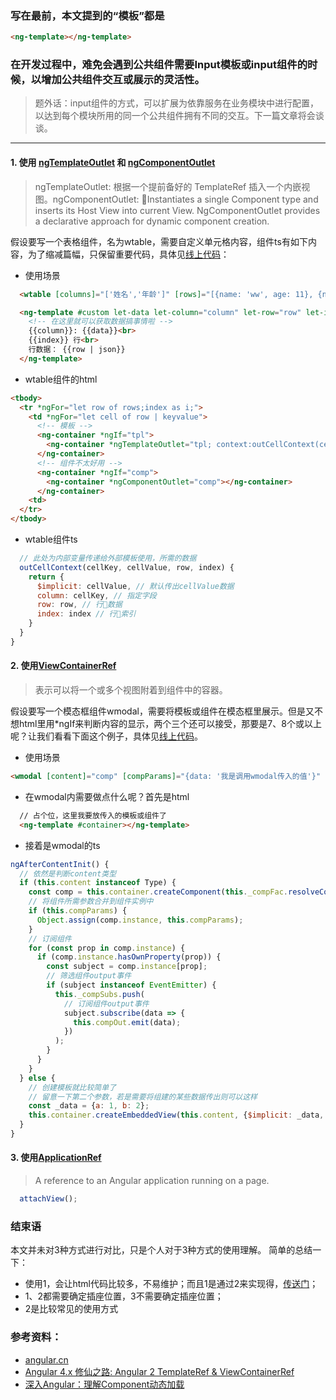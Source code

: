 ### 写在最前，本文提到的“模板”都是

```html
<ng-template></ng-template>
```

### 在开发过程中，难免会遇到公共组件需要Input模板或input组件的时候，以增加公共组件交互或展示的灵活性。

> 题外话：input组件的方式，可以扩展为依靠服务在业务模块中进行配置，以达到每个模块所用的同一个公共组件拥有不同的交互。下一篇文章将会谈谈。

<hr>

#### 1. 使用 [ngTemplateOutlet](https://angular.cn/api/common/NgTemplateOutlet) 和 [ngComponentOutlet](https://angular.cn/api/common/NgComponentOutlet)

>ngTemplateOutlet: 根据一个提前备好的 TemplateRef 插入一个内嵌视图。ngComponentOutlet: Instantiates a single Component type and inserts its Host View into current View. NgComponentOutlet provides a declarative approach for dynamic component creation.

假设要写一个表格组件，名为wtable，需要自定义单元格内容，组件ts有如下内容，为了缩减篇幅，只保留重要代码，具体见[线上代码](https://stackblitz.com/edit/angular-creat-tpl-or-comp?file=src%2Fapp%2Fwtable%2Fwtable.component.ts)：

* 使用场景

```html
  <wtable [columns]="['姓名','年龄']" [rows]="[{name: 'ww', age: 11}, {name:'yy', age: 22}]" [cellContent]="custom"></wtable>

  <ng-template #custom let-data let-column="column" let-row="row" let-index="index">
    <!-- 在这里就可以获取数据搞事情啦 -->
    {{column}}: {{data}}<br>
    {{index}} 行<br>
    行数据： {{row | json}}
  </ng-template>
```

* wtable组件的html

```html
<tbody>
  <tr *ngFor="let row of rows;index as i;">
    <td *ngFor="let cell of row | keyvalue">
      <!-- 模板 -->
      <ng-container *ngIf="tpl">
        <ng-container *ngTemplateOutlet="tpl; context:outCellContext(cell.key, cell.value, row, i);"></ng-container>
      </ng-container>
      <!-- 组件不太好用 -->
      <ng-container *ngIf="comp">
        <ng-container *ngComponentOutlet="comp"></ng-container>
      </ng-container>
    <td>
  </tr>
</tbody>
```

* wtable组件ts

```javascript
  // 此处为内部变量传递给外部模板使用，所需的数据
  outCellContext(cellKey, cellValue, row, index) {
    return {
      $implicit: cellValue, // 默认传出cellValue数据
      column: cellKey, // 指定字段
      row: row, // 行数据
      index: index // 行索引
    }
  }
}
```

#### 2. 使用[ViewContainerRef](https://angular.cn/api/core/ViewContainerRef)

> 表示可以将一个或多个视图附着到组件中的容器。

假设要写一个模态框组件wmodal，需要将模板或组件在模态框里展示。但是又不想html里用*ngIf来判断内容的显示，两个三个还可以接受，那要是7、8个或以上呢？让我们看看下面这个例子，具体见[线上代码](https://stackblitz.com/edit/angular-creat-tpl-or-comp?file=src%2Fapp%2Fwmodal%2Fwmodal.component.ts)。

* 使用场景

```html
<wmodal [content]="comp" [compParams]="{data: '我是调用wmodal传入的值'}" (compOut)="wmodalOut($event)"></wmodal>
```

* 在wmodal内需要做点什么呢？首先是html

```html
  // 占个位，这里我要放传入的模板或组件了
  <ng-template #container></ng-template>
```

* 接着是wmodal的ts

```javascript
ngAfterContentInit() {
  // 依然是判断content类型
  if (this.content instanceof Type) {
    const comp = this.container.createComponent(this._compFac.resolveComponentFactory(this.content));
    // 将组件所需参数合并到组件实例中
    if (this.compParams) {
      Object.assign(comp.instance, this.compParams);
    }
    // 订阅组件
    for (const prop in comp.instance) {
      if (comp.instance.hasOwnProperty(prop)) {
        const subject = comp.instance[prop];
        // 筛选组件output事件
        if (subject instanceof EventEmitter) {
          this._compSubs.push(
            // 订阅组件output事件
            subject.subscribe(data => {
              this.compOut.emit(data);
            })
          );
        }
      }
    }
  } else {
    // 创建模板就比较简单了
    // 留意一下第二个参数，若是需要将组建的某些数据传出则可以这样
    const _data = {a: 1, b: 2};
    this.container.createEmbeddedView(this.content, {$implicit: _data, other: 2});
  }
}
```

#### 3. 使用[ApplicationRef](https://angular.cn/api/core/ApplicationRef)

> A reference to an Angular application running on a page.

```javascript
  attachView();
```

### 结束语

本文并未对3种方式进行对比，只是个人对于3种方式的使用理解。
简单的总结一下：

* 使用1，会让html代码比较多，不易维护；而且1是通过2来实现得，[传送门](https://github.com/angular/angular/tree/master/packages/common/src/directives)；
* 1、2都需要确定插座位置，3不需要确定插座位置；
* 2是比较常见的使用方式

### 参考资料：

* [angular.cn](https://angular.cn/)
* [Angular 4.x 修仙之路: Angular 2 TemplateRef & ViewContainerRef](https://segmentfault.com/a/1190000008672478)
* [深入Angular：理解Component动态加载](https://zhuanlan.zhihu.com/p/40015871)